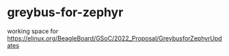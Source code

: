# greybus-for-zephyr

working space for https://elinux.org/BeagleBoard/GSoC/2022_Proposal/GreybusforZephyrUpdates